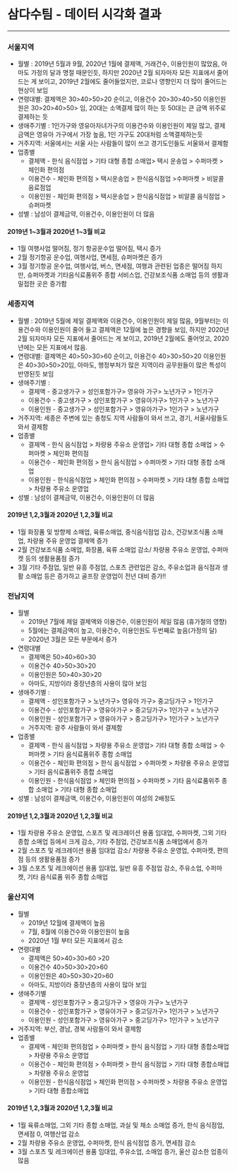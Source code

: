 # 삼다수팀 - 데이터 시각화 결과
---

<h3>서울지역</h3> 
           
- 월별 : 2019년 5월과 9월, 2020년 1월에 결제액, 거래건수, 이용인원이 많았음, 아마도 가정의 달과 명절 때문인듯, 하지만 2020년 2월 되자마자 모든 지표에서 줄어드는 게 보이고, 2019년 2월에도 줄어들었지만, 코로나 영향인지 더 많이 줄어드는 현상이 보임  
- 연령대별: 결제액은 30>40>50>20 순이고, 이용건수 20>30>40>50 이용인원원은 30>20>40>50> 임, 20대는 소액결제 많이 하는 듯 50대는 큰 금액 위주로 결제하는 듯      
- 생애주기별 : 1인가구와 영유아자녀가구의 이용건수와 이용인원이 제일 많고, 결제 금액은 영유아 가구에서 가장 높음, 1인 가구도 20대처럼 소액결제하는듯    
- 거주지역: 서울에서는 서울 사는 사람들이 많이 쓰고 경기도인들도 서울와서 결제함     
- 업종별         
  - 결제액 - 한식 음식점업 > 기타 대형 종합 소매업> 택시 운송업 > 수퍼마켓 > 체인화 편의점       
  - 이용건수 - 체인화 편의점 > 택시운송업 > 한식음식점업 >수퍼마켓 > 비알콜 음료점업          
  - 이용인원 - 체인화 편의점 > 택시운송업 > 한식음식점업 > 비알콜 음식점업 > 슈퍼마켓       
- 성별 : 남성이 결제금약, 이용건수, 이용인원이 더 많음             
#### 2019년 1~3월과 2020년 1~3월 비교           
- 1월 여행사업 떨어짐, 정기 항공운수업 떨어짐, 택시 증가          
- 2월 정기항공 운수업, 여행사업, 면세점, 슈퍼마켓은 증가           
- 3월 정기항공 운수업, 여행사업, 버스, 면세점, 여행과 관련된 업종은 떨어짐 하지만, 슈퍼마켓과 기타음식료품위주 종합 서비스업, 건강보조식품 소매업 등의 생활과 밀접한 곳은 증가함         
                 
                
<h3>세종지역</h3> 
           
- 월별 : 2019년 5월에 제일 결제액와 이용건수, 이용인원이 제일 많음, 9월부터는 이용건수와 이용인원이 줄어 들고 결제액은 12월에 높은 경향을 보임, 하지만 2020년 2월 되자마자 모든 지표에서 줄어드는 게 보이고, 2019년 2월에도 줄어엇고, 2020년에는 모든 지표에서 많음.      
- 연령대별: 결제액은 40>50>30>60 순이고, 이용건수 40>30>50>20 이용인원은 40>30>50>20임, 아마도, 행정부처가 많은 지역이라 공무원들이 많은 특성이 반영된듯 보임    
- 생애주기별 :   
  - 결제액 - 중고생가구 > 성인포함가구> 영유아 가구> 노년가구 > 1인가구   
  - 이용건수 - 중고생가구 > 성인포함가구 > 영유아가구> 1인가구 > 노년가구       
  - 이용인원 - 중고생가구 > 성인포함가구 > 영유아가구> 1인가구 > 노년가구     
- 거주지역: 세종은 주변에 있는 충청도 지역 사람들이 와서 쓰고, 경기, 서울사람들도 와서 결제함     
- 업종별        
  - 결제액 - 한식 음식점업 > 차량용 주유소 운영업> 기타 대형 종합 소매업 > 수퍼마켓 > 체인화 편의점       
  - 이용건수 - 체인화 편의점 > 한식 음식점업 > 수퍼마켓 > 기타 대형 종합 소매업          
  - 이용인원 - 한식음식점업 > 체인화 편의점 > 수퍼마켓 > 기타 대형 종합 소매업 > 차량용 주유소 운영업            
- 성별 : 남성이 결제금약, 이용건수, 이용인원이 더 많음             
#### 2019년 1,2,3월과 2020년 1,2,3월 비교           
- 1월 화장품 및 방향제 소매업, 육류소매업, 중식음식점업 감소, 건강보조식품 소매업, 차량용 주유 운영업 결제액 증가          
- 2월 건강보조식품 소매업, 화장품, 육류 소매업 감소/ 차량용 주유소 운영업, 수퍼마켓 등의 생활용품점 증가                 
- 3월 기타 주점업, 일반 유흥 주점업, 스포츠 관련업은 감소, 주유소업과 음식점과 생활 소매업 등은 증가하고 골프장 운영업이 전년 대비 증가!!        
            
<h3> 전남지역</h3> 

- 월별      
  - 2019년 7월에 제일 결제액와 이용건수, 이용인원이 제일 많음 (휴가철의 영향)           
  - 5월에는 결제금액이 높고, 이용건수, 이용인원도 두번째로 높음(가정의 달)    
  - 2020년 3월은 모든 부문에서 증가     
- 연령대별
  - 결제액은 50>40>60>30      
  - 이용건수 40>50>30>20      
  - 이용인원은 50>40>30>20        
  - 아마도, 지방이라 중장년층의 사용이 많아 보임        
- 생애주기별 :        
  - 결제액 - 성인포함가구 > 노년가구> 영유아 가구> 중고딩가구 > 1인가구        
  - 이용건수 - 성인포함가구 > 영유아가구 > 중고딩가구> 1인가구 = 노년가구        
  - 이용인원 - 성인포함가구 > 영유아가구 > 중고딩가구> 1인가구 > 노년가구       
  - 거주지역: 광주 사람들이 와서 결제함        
- 업종별
  - 결제액 - 한식 음식점업 > 차량용 주유소 운영업> 기타 대형 종합 소매업 > 수퍼마켓 > 기타 음식료품위주 종합 소매업        
  - 이용건수 - 체인화 편의점 > 한식 음식점업 > 수퍼마켓 > 차량용 주유소 운영업 > 기타 음식료품위주 종합 소매업        
  - 이용인원 - 한식음식점업 > 체인화 편의점 > 수퍼마켓 > 기타 음식료품위주 종합 소매업 > 기타 대형 종합 소매업         
- 성별 : 남성이 결제금액, 이용건수, 이용인원이 여성의 2배정도      
#### 2019년 1,2,3월과 2020년 1,2,3월 비교     
- 1월 차량용 주유소 운영업, 스포츠 및 레크레이션 용품 임대업, 수퍼마켓, 그외 기타 종합 소매업 등에서 크게 감소, 기타 주점업, 건강보조식품 소매업에서 증가     
- 2월 스포츠 및 레크레이션 용품 임대업 감소/ 차량용 주유소 운영업, 수퍼마켓, 편의점 등의 생활용품점 증가     
- 3월 스포츠 및 레크에이션 용품 임대업, 일반 유흥 주점업 감소, 주유소업, 수퍼마켓, 기타 음식료품 위주 종합 소매업    
        
<h3>울산지역</h3> 

- 월별   
  - 2019년 12월에  결제액이 높음      
  - 7월, 8월에 이용건수와 이용인원이 높음    
  - 2020년 1월 부터 모든 지표에서 감소   
- 연령대별
  - 결제액은 50>40>30>60 >20     
  - 이용건수 40>50>30>20>60     
  - 이용인원은 40>50>30>20>60   
  - 아마도, 지방이라 중장년층의 사용이 많아 보임          
- 생애주기별
  - 결제액 - 성인포함가구 > 중고딩가구 > 영유아 가구> 노년가구    
  - 이용건수 - 성인포함가구 > 영유아가구 > 중고딩가구> 1인가구 > 노년가구    
  - 이용인원 - 성인포함가구 > 영유아가구 > 중고딩가구> 1인가구 > 노년가구     
- 거주지역: 부산, 경남, 경북 사람들이 와서 결제함        
- 업종별   
  - 결제액 - 체인화 편의점업 > 수퍼마켓 > 한식 음식점업 > 기타 대형 종합소매업 > 차량용 주유소 운영업     
  - 이용건수 - 체인화 편의점  > 수퍼마켓 > 한식 음식점업 > 기타 대형 종합소매업 > 차량용 주유소 운영업     
  - 이용인원 - 한식음식점업 > 체인화 편의점 > 수퍼마켓 > 차량용 주유소 운영업 > 기타 대형 종합소매업       
#### 2019년 1,2,3월과 2020년 1,2,3월 비교        
- 1월 육류소매업, 그외 기타 종합 소매업, 과실 및 채소 소매업 증가, 한식 음식점업, 면세점 0, 여행산업 감소        
- 2월  차량용 주유소 운영업, 수퍼마켓, 한식 음식점업 증가, 면세점 감소        
- 3월 스포츠 및 레크에이션 용품 임대업, 주유소업,  소매업 증가, 울산 감소한 업종이 많음    
